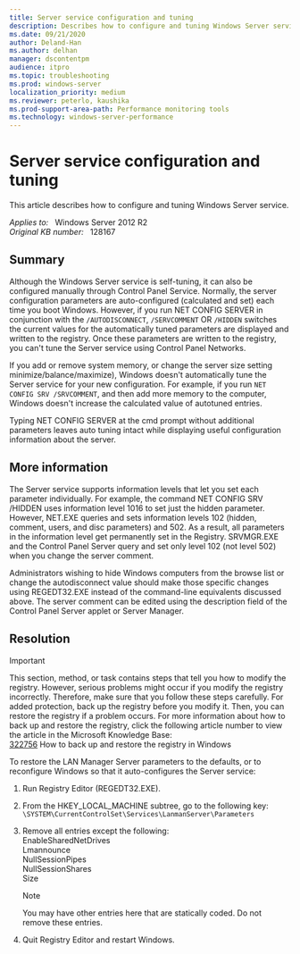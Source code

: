 ```yaml
---
title: Server service configuration and tuning
description: Describes how to configure and tuning Windows Server service.
ms.date: 09/21/2020
author: Deland-Han
ms.author: delhan
manager: dscontentpm
audience: itpro
ms.topic: troubleshooting
ms.prod: windows-server
localization_priority: medium
ms.reviewer: peterlo, kaushika
ms.prod-support-area-path: Performance monitoring tools
ms.technology: windows-server-performance
---
```

# Server service configuration and tuning

This article describes how to configure and tuning Windows Server service.

_Applies to:_ &nbsp; Windows Server 2012 R2  
_Original KB number:_ &nbsp; 128167

## Summary

Although the Windows Server service is self-tuning, it can also be configured manually through Control Panel Service. Normally, the server configuration parameters are auto-configured (calculated and set) each time you boot Windows. However, if you run NET CONFIG SERVER in conjunction with the `/AUTODISCONNECT`, `/SERVCOMMENT` OR `/HIDDEN` switches the current values for the automatically tuned parameters are displayed and written to the registry. Once these parameters are written to the registry, you can't tune the Server service using Control Panel Networks.

If you add or remove system memory, or change the server size setting minimize/balance/maximize), Windows doesn't automatically tune the Server service for your new configuration. For example, if you run `NET CONFIG SRV /SRVCOMMENT`, and then add more memory to the computer, Windows doesn't increase the calculated value of autotuned entries.

Typing NET CONFIG SERVER at the cmd prompt without additional parameters leaves auto tuning intact while displaying useful configuration information about the server.

## More information

The Server service supports information levels that let you set each parameter individually. For example, the command NET CONFIG SRV /HIDDEN uses information level 1016 to set just the hidden parameter. However, NET.EXE queries and sets information levels 102 (hidden, comment, users, and disc parameters) and 502. As a result, all parameters in the information level get permanently set in the Registry. SRVMGR.EXE and the Control Panel Server query and set only level 102 (not level 502) when you change the server comment.

Administrators wishing to hide Windows computers from the browse list or change the autodisconnect value should make those specific changes using REGEDT32.EXE instead of the command-line equivalents discussed above. The server comment can be edited using the description field of the Control Panel Server applet or Server Manager.

## Resolution

> [!IMPORTANT]
> This section, method, or task contains steps that tell you how to modify the registry. However, serious problems might occur if you modify the registry incorrectly. Therefore, make sure that you follow these steps carefully. For added protection, back up the registry before you modify it. Then, you can restore the registry if a problem occurs. For more information about how to back up and restore the registry, click the following article number to view the article in the Microsoft Knowledge Base:  
[322756](https://support.microsoft.com/help/322756) How to back up and restore the registry in Windows  

To restore the LAN Manager Server parameters to the defaults, or to reconfigure Windows so that it auto-configures the Server service:

1. Run Registry Editor (REGEDT32.EXE).

2. From the HKEY_LOCAL_MACHINE subtree, go to the following key:  
    `\SYSTEM\CurrentControlSet\Services\LanmanServer\Parameters`

3. Remove all entries except the following:  
    EnableSharedNetDrives  
    Lmannounce  
    NullSessionPipes  
    NullSessionShares  
    Size  
    > [!NOTE]
    > You may have other entries here that are statically coded. Do not remove these entries.

4. Quit Registry Editor and restart Windows.
